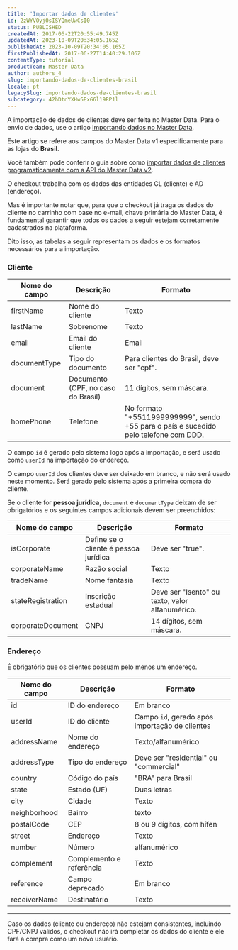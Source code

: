 ```yaml
---
title: 'Importar dados de clientes'
id: 2zWYVOyj0sISYQmeUwCsI0
status: PUBLISHED
createdAt: 2017-06-22T20:55:49.745Z
updatedAt: 2023-10-09T20:34:05.165Z
publishedAt: 2023-10-09T20:34:05.165Z
firstPublishedAt: 2017-06-27T14:40:29.106Z
contentType: tutorial
productTeam: Master Data
author: authors_4
slug: importando-dados-de-clientes-brasil
locale: pt
legacySlug: importando-dados-de-clientes-brasil
subcategory: 42hDtnYXHw5ExG6l19RP1l
---
```


A importação de dados de clientes deve ser feita no Master Data. Para o envio de dados, use o artigo [Importando dados no Master Data](/pt/tutorial/importando-dados-no-master-data).

<div class="alert alert-danger">
<p>Este artigo se refere aos campos do Master Data v1 especificamente para as lojas do <strong>Brasil</strong>.</p>
<p>Você também pode conferir o guia sobre como <a href="https://developers.vtex.com/docs/guides/import-customer-data">importar dados de clientes programaticamente com a API do Master Data v2</a>.</p>
</div>

O checkout trabalha com os dados das entidades CL (cliente) e AD (endereço).

Mas é importante notar que, para que o checkout já traga os dados do cliente no carrinho com base no e-mail, chave primária do Master Data, é fundamental garantir que todos os dados a seguir estejam corretamente cadastrados na plataforma.

Dito isso, as tabelas a seguir representam os dados e os formatos necessários para a importação.

### Cliente

| Nome do campo | Descrição | Formato |
|---------------|-----------|---------|
| firstName | Nome do cliente | Texto |
| lastName | Sobrenome | Texto |
| email | Email do cliente | Email |
| documentType | Tipo do documento | Para clientes do Brasil, deve ser "cpf". |
| document | Documento (CPF, no caso do Brasil) | 11 dígitos, sem máscara. |
| homePhone | Telefone | No formato "+5511999999999", sendo +55 para o país e sucedido pelo telefone com DDD. |

O campo `id` é gerado pelo sistema logo após a importação, e será usado como `userId` na importação do endereço.

O campo `userId` dos clientes deve ser deixado em branco, e não será usado neste momento. Será gerado pelo sistema após a primeira compra do cliente.

Se o cliente for **pessoa jurídica**, `document` e `documentType` deixam de ser obrigatórios e os seguintes campos adicionais devem ser preenchidos:

| Nome do campo | Descrição | Formato |
|---------------|-----------|---------|
| isCorporate | Define se o cliente é pessoa jurídica | Deve ser "true". |
| corporateName | Razão social | Texto |
| tradeName | Nome fantasia | Texto |
| stateRegistration | Inscrição estadual | Deve ser "Isento" ou texto, valor alfanumérico. |
| corporateDocument | CNPJ | 14 dígitos, sem máscara. |

### Endereço

É obrigatório que os clientes possuam pelo menos um endereço.

| Nome do campo | Descrição | Formato |
|---------------|-----------|---------|
| id | ID do endereço | Em branco |
| userId | ID do cliente | Campo `id`, gerado após importação de clientes |
| addressName | Nome do endereço | Texto/alfanumérico |
| addressType | Tipo do endereço | Deve ser "residential" ou "commercial" |
| country | Código do país | "BRA" para Brasil |
| state | Estado (UF) | Duas letras |
| city | Cidade | Texto |
| neighborhood | Bairro | texto |
| postalCode | CEP | 8 ou 9 dígitos, com hífen |
| street | Endereço | Texto |
| number | Número | alfanumérico |
| complement | Complemento e referência | Texto |
| reference | Campo deprecado | Em branco |
| receiverName | Destinatário | Texto |

---

Caso os dados (cliente ou endereço) não estejam consistentes, incluindo CPF/CNPJ válidos, o checkout não irá completar os dados do cliente e ele fará a compra como um novo usuário.
